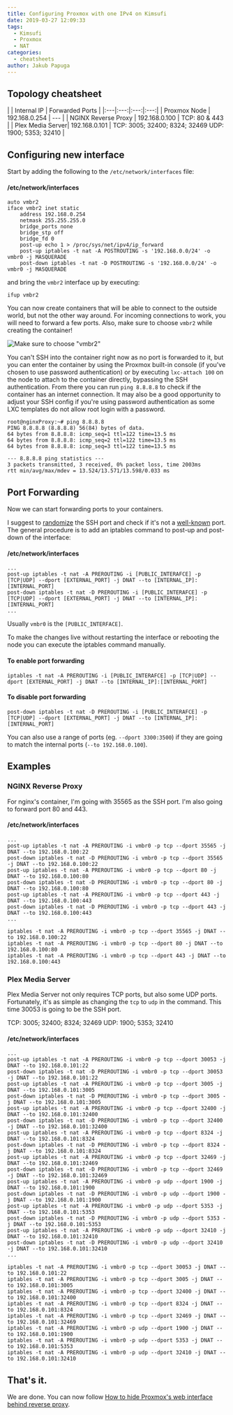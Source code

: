 ```yaml
---
title: Configuring Proxmox with one IPv4 on Kimsufi
date: 2019-03-27 12:09:33
tags:
  - Kimsufi
  - Proxmox
  - NAT
categories:
  - cheatsheets
author: Jakub Papuga
---
```

## Topology cheatsheet

|  | Internal IP | Forwarded Ports |
|:---|:---:|:---:|:---:|
| Proxmox Node | 192.168.0.254 | --- |
| NGINX Reverse Proxy | 192.168.0.100 | TCP: 80 & 443 |
| Plex Media Server| 192.168.0.101 | TCP: 3005; 32400; 8324; 32469 UDP: 1900; 5353; 32410 |

## Configuring new interface

Start by adding the following to the `/etc/network/interfaces` file:

#### /etc/network/interfaces

```
auto vmbr2
iface vmbr2 inet static
    address 192.168.0.254
    netmask 255.255.255.0
    bridge_ports none
    bridge_stp off
    bridge_fd 0
    post-up echo 1 > /proc/sys/net/ipv4/ip_forward
    post-up iptables -t nat -A POSTROUTING -s '192.168.0.0/24' -o vmbr0 -j MASQUERADE
    post-down iptables -t nat -D POSTROUTING -s '192.168.0.0/24' -o vmbr0 -j MASQUERADE
```

and bring the `vmbr2` interface up by executing:

```
ifup vmbr2
```

You can now create containers that will be able to connect to the outside world, but not the other way around. For incoming connections to work, you will need to forward a few ports. Also, make sure to choose `vmbr2` while creating the container!

![Make sure to choose "vmbr2"](https://i.mrpsycho.pl/selif/b7phh7lc.png)

You can't SSH into the container right now as no port is forwarded to it, but you can enter the container by using the Proxmox built-in console (if you've chosen to use password authentication) or by executing `lxc-attach 100` on the node to attach to the container directly, bypassing the SSH authentication. From there you can run `ping 8.8.8.8` to check if the container has an internet connection. It may also be a good opportunity to adjust your SSH config if you're using password authentication as some LXC templates do not allow root login with a password.

```
root@nginxProxy:~# ping 8.8.8.8
PING 8.8.8.8 (8.8.8.8) 56(84) bytes of data.
64 bytes from 8.8.8.8: icmp_seq=1 ttl=122 time=13.5 ms
64 bytes from 8.8.8.8: icmp_seq=2 ttl=122 time=13.5 ms
64 bytes from 8.8.8.8: icmp_seq=3 ttl=122 time=13.5 ms

--- 8.8.8.8 ping statistics ---
3 packets transmitted, 3 received, 0% packet loss, time 2003ms
rtt min/avg/max/mdev = 13.524/13.571/13.598/0.033 ms
```

## Port Forwarding

Now we can start forwarding ports to your containers.

I suggest to [randomize](https://numbergenerator.org/randomnumbergenerator/1024-65535) the SSH port and check if it's not a [well-known](https://en.wikipedia.org/wiki/List_of_TCP_and_UDP_port_numbers#Well-known_ports) port.
The general procedure is to add an iptables command to post-up and post-down of the interface:

#### /etc/network/interfaces

```
...
post-up iptables -t nat -A PREROUTING -i [PUBLIC_INTERAFCE] -p [TCP|UDP] --dport [EXTERNAL_PORT] -j DNAT --to [INTERNAL_IP]:[INTERNAL_PORT]
post-down iptables -t nat -D PREROUTING -i [PUBLIC_INTERAFCE] -p [TCP|UDP] --dport [EXTERNAL_PORT] -j DNAT --to [INTERNAL_IP]:[INTERNAL_PORT]
...
```

Usually `vmbr0` is the `[PUBLIC_INTERFACE]`.

To make the changes live without restarting the interface or rebooting the node you can execute the iptables command manually.

#### To enable port forwarding

```
iptables -t nat -A PREROUTING -i [PUBLIC_INTERAFCE] -p [TCP|UDP] --dport [EXTERNAL_PORT] -j DNAT --to [INTERNAL_IP]:[INTERNAL_PORT]
```

#### To disable port forwarding

```
post-down iptables -t nat -D PREROUTING -i [PUBLIC_INTERAFCE] -p [TCP|UDP] --dport [EXTERNAL_PORT] -j DNAT --to [INTERNAL_IP]:[INTERNAL_PORT]
```

You can also use a range of ports (eg. `--dport 3300:3500`) if they are going to match the internal ports (`--to 192.168.0.100`).

## Examples

### NGINX Reverse Proxy

For nginx's container, I'm going with 35565 as the SSH port. I'm also going to forward port 80 and 443.

#### /etc/network/interfaces

```
...
post-up iptables -t nat -A PREROUTING -i vmbr0 -p tcp --dport 35565 -j DNAT --to 192.168.0.100:22
post-down iptables -t nat -D PREROUTING -i vmbr0 -p tcp --dport 35565 -j DNAT --to 192.168.0.100:22
post-up iptables -t nat -A PREROUTING -i vmbr0 -p tcp --dport 80 -j DNAT --to 192.168.0.100:80
post-down iptables -t nat -D PREROUTING -i vmbr0 -p tcp --dport 80 -j DNAT --to 192.168.0.100:80
post-up iptables -t nat -A PREROUTING -i vmbr0 -p tcp --dport 443 -j DNAT --to 192.168.0.100:443
post-down iptables -t nat -D PREROUTING -i vmbr0 -p tcp --dport 443 -j DNAT --to 192.168.0.100:443
...
```

```
iptables -t nat -A PREROUTING -i vmbr0 -p tcp --dport 35565 -j DNAT --to 192.168.0.100:22
iptables -t nat -A PREROUTING -i vmbr0 -p tcp --dport 80 -j DNAT --to 192.168.0.100:80
iptables -t nat -A PREROUTING -i vmbr0 -p tcp --dport 443 -j DNAT --to 192.168.0.100:443
```

### Plex Media Server

Plex Media Server not only requires TCP ports, but also some UDP ports. Fortunately, it's as simple as changing the `tcp` to `udp` in the command. This time 30053 is going to be the SSH port.

TCP: 3005; 32400; 8324; 32469 UDP: 1900; 5353; 32410

#### /etc/network/interfaces

```
...
post-up iptables -t nat -A PREROUTING -i vmbr0 -p tcp --dport 30053 -j DNAT --to 192.168.0.101:22
post-down iptables -t nat -D PREROUTING -i vmbr0 -p tcp --dport 30053 -j DNAT --to 192.168.0.101:22
post-up iptables -t nat -A PREROUTING -i vmbr0 -p tcp --dport 3005 -j DNAT --to 192.168.0.101:3005
post-down iptables -t nat -D PREROUTING -i vmbr0 -p tcp --dport 3005 -j DNAT --to 192.168.0.101:3005
post-up iptables -t nat -A PREROUTING -i vmbr0 -p tcp --dport 32400 -j DNAT --to 192.168.0.101:32400
post-down iptables -t nat -D PREROUTING -i vmbr0 -p tcp --dport 32400 -j DNAT --to 192.168.0.101:32400
post-up iptables -t nat -A PREROUTING -i vmbr0 -p tcp --dport 8324 -j DNAT --to 192.168.0.101:8324
post-down iptables -t nat -D PREROUTING -i vmbr0 -p tcp --dport 8324 -j DNAT --to 192.168.0.101:8324
post-up iptables -t nat -A PREROUTING -i vmbr0 -p tcp --dport 32469 -j DNAT --to 192.168.0.101:32469
post-down iptables -t nat -D PREROUTING -i vmbr0 -p tcp --dport 32469 -j DNAT --to 192.168.0.101:32469
post-up iptables -t nat -A PREROUTING -i vmbr0 -p udp --dport 1900 -j DNAT --to 192.168.0.101:1900
post-down iptables -t nat -D PREROUTING -i vmbr0 -p udp --dport 1900 -j DNAT --to 192.168.0.101:1900
post-up iptables -t nat -A PREROUTING -i vmbr0 -p udp --dport 5353 -j DNAT --to 192.168.0.101:5353
post-down iptables -t nat -D PREROUTING -i vmbr0 -p udp --dport 5353 -j DNAT --to 192.168.0.101:5353
post-up iptables -t nat -A PREROUTING -i vmbr0 -p udp --dport 32410 -j DNAT --to 192.168.0.101:32410
post-down iptables -t nat -D PREROUTING -i vmbr0 -p udp --dport 32410 -j DNAT --to 192.168.0.101:32410
...
```

```
iptables -t nat -A PREROUTING -i vmbr0 -p tcp --dport 30053 -j DNAT --to 192.168.0.101:22
iptables -t nat -A PREROUTING -i vmbr0 -p tcp --dport 3005 -j DNAT --to 192.168.0.101:3005
iptables -t nat -A PREROUTING -i vmbr0 -p tcp --dport 32400 -j DNAT --to 192.168.0.101:32400
iptables -t nat -A PREROUTING -i vmbr0 -p tcp --dport 8324 -j DNAT --to 192.168.0.101:8324
iptables -t nat -A PREROUTING -i vmbr0 -p tcp --dport 32469 -j DNAT --to 192.168.0.101:32469
iptables -t nat -A PREROUTING -i vmbr0 -p udp --dport 1900 -j DNAT --to 192.168.0.101:1900
iptables -t nat -A PREROUTING -i vmbr0 -p udp --dport 5353 -j DNAT --to 192.168.0.101:5353
iptables -t nat -A PREROUTING -i vmbr0 -p udp --dport 32410 -j DNAT --to 192.168.0.101:32410
```

## That's it.

We are done. You can now follow [How to hide Proxmox's web interface behind reverse proxy](https://new.mrpsycho.pl/cheatsheets/Hide-Proxmox-interface-behind-nginx-reverse-proxy-SSL-VNC/).
